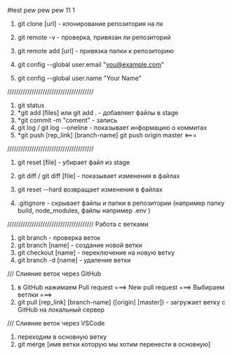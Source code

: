 #test pew pew pew 11 1

1. git clone [url] - клонирование репозитория на пк
2. git remote -v - проверка, привязан ли репозиторий
3. git remote add [url] - привязка папки к репозиторию

4. git config --global user.email "you@example.com"
5. git config --global user.name "Your Name"

///////////////////////////////////////

1. git status
2. \*git add [files] или git add . - добавляет файлы в stage
3. \*git commit -m "coment" - запись
4. git log / git log --oneline - показывает информацию о коммитах
5. \*git push [rep_link] [branch-name]
   git push origin master <===

///////////////////////////////////////

1. git reset [file] - убирает файл из stage
2. git diff / git diff [file] - показывает изменения в файлах
3. git reset --hard возвращает изменения в файлах

4. .gitignore - скрывает файлы и папки в репозитории (например папку build, node_modules, файлы например .env )

/////////////////////////////////////// Работа с ветками

1. git branch - проверка веток
2. git branch [name] - создание новой ветки
3. git checkout [name] - переключение на новую ветку
4. git branch -d [name] - удаление ветки

/// Cлияние веток через GitHub

1.  в GitHub нажимаем Pull request ===> New pull request ===> Выбираем ветлки ===>
2.  git pull [rep_link] [branch-name] ([origin] [master]) - загружает ветку с GitHub на локальный сервер

/// Слияние веток через VSCode

1.  переходим в основную ветку
1.  git merge [имя ветки которую мы хотим перенести в основную]
